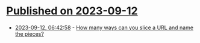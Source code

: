 # [Published on 2023-09-12](index.md)

* [2023-09-12, 06:42:58](https://lobste.rs/s/vg5asq/how_many_ways_can_you_slice_url_name_pieces) - [How many ways can you slice a URL and name the pieces?](https://tantek.com/2011/238/b1/many-ways-slice-url-name-pieces)
